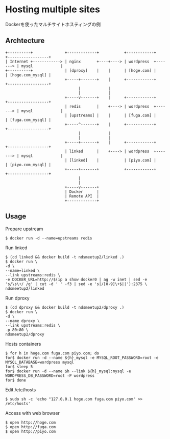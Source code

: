 # Hosting multiple sites

Dockerを使ったマルチサイトホスティングの例


## Archtecture


    +----------+              +-------------+           +------------+         +------------------+
    | Internet +------------> | nginx       +----+----> | wordpress  +-------> | mysql            |
    +----------+              | [dproxy]    |    |      | [hoge.com] |         | [hoge.com_mysql] |
                              +-----+-------+    |      +------------+         +------------------+
                                    |            |
                                    |            |
                              +-----v-------+    |      +------------+         +------------------+
                              | redis       |    +----> | wordpress  +-------> | mysql            |
                              | [upstreams] |    |      | [fuga.com] |         | [fuga.com_mysql] |
                              +-----^-------+    |      +------------+         +------------------+
                                    |            |
                                    |            |
                              +-----+-------+    |      +------------+         +------------------+
                              | linked      |    +----> | wordpress  +-------> | mysql            |
                              | [linked]    |           | [piyo.com] |         | [piyo.com_mysql] |
                              +-----+-------+           +------------+         +------------------+
                                    |
                                    |
                              +-----v-------+
                              | Docker      |
                              | Remote API  |
                              +-------------+


## Usage

Prepare upstream

    $ docker run -d --name=upstreams redis

Run linked

    $ (cd linked && docker build -t ndsmeetup2/linked .)
    $ docker run \
    -d \
    --name=linked \
    --link upstreams:redis \
    -e DOCKER_URL=http://$(ip a show docker0 | ag -w inet | sed -e 's/\s\+/ /g' | cut -d ' ' -f3 | sed -e 's|/[0-9]\+$||'):2375 \
    ndsmeetup2/linked

Run dproxy

    $ (cd dproxy && docker build -t ndsmeetup2/dproxy .)
    $ docker run \
    -d \
    --name dproxy \
    --link upstreams:redis \
    -p 80:80 \
    ndsmeetup2/dproxy

Hosts containers

    $ for h in hoge.com fuga.com piyo.com; do
    for$ docker run -d --name ${h}_mysql -e MYSQL_ROOT_PASSWORD=root -e MYSQL_DATABASE=wordpress mysql
    for$ sleep 5
    for$ docker run -d --name $h --link ${h}_mysql:mysql -e WORDPRESS_DB_PASSWORD=root -P wordpress
    for$ done

Edit /etc/hosts

    $ sudo sh -c 'echo "127.0.0.1 hoge.com fuga.com piyo.com" >> /etc/hosts'

Access with web browser

    $ open http://hoge.com
    $ open http://fuga.com
    $ open http://piyo.com

